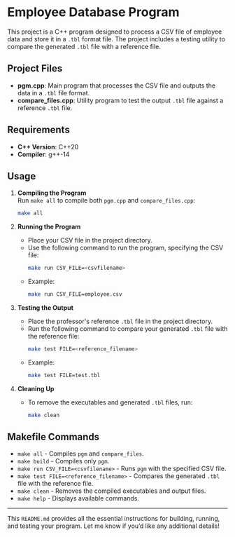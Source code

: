 # Employee Database Program

This project is a C++ program designed to process a CSV file of employee data and store it in a `.tbl` format file. The project includes a testing utility to compare the generated `.tbl` file with a reference file.

## Project Files

- **pgm.cpp**: Main program that processes the CSV file and outputs the data in a `.tbl` file format.
- **compare_files.cpp**: Utility program to test the output `.tbl` file against a reference `.tbl` file.

## Requirements

- **C++ Version**: C++20
- **Compiler**: g++-14

## Usage

1. **Compiling the Program**  
   Run `make all` to compile both `pgm.cpp` and `compare_files.cpp`:
   ```bash
   make all
   ```
   
2. **Running the Program**
   - Place your CSV file in the project directory.
   - Use the following command to run the program, specifying the CSV file:
     ```bash
     make run CSV_FILE=<csvfilename>
     ```
   - Example:
     ```bash
     make run CSV_FILE=employee.csv
     ```

3. **Testing the Output**
   - Place the professor's reference `.tbl` file in the project directory.
   - Run the following command to compare your generated `.tbl` file with the reference file:
     ```bash
     make test FILE=<reference_filename>
     ```
   - Example:
     ```bash
     make test FILE=test.tbl
     ```

4. **Cleaning Up**
   - To remove the executables and generated `.tbl` files, run:
     ```bash
     make clean
     ```

## Makefile Commands

- `make all` - Compiles `pgm` and `compare_files`.
- `make build` - Compiles only `pgm`.
- `make run CSV_FILE=<csvfilename>` - Runs `pgm` with the specified CSV file.
- `make test FILE=<reference_filename>` - Compares the generated `.tbl` file with the reference file.
- `make clean` - Removes the compiled executables and output files.
- `make help` - Displays available commands.

---

This `README.md` provides all the essential instructions for building, running, and testing your program. Let me know if you’d like any additional details!